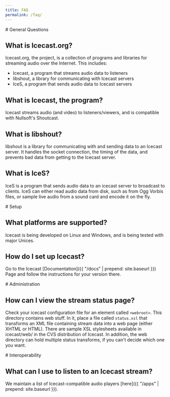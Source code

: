 ```yaml
---
title: FAQ
permalink: /faq/
---
```

<article markdown="1">
# General Questions

## What is Icecast.org?
Icecast.org, the project, is a collection of programs and libraries for streaming audio over the Internet.
This includes:

- Icecast, a program that streams audio data to listeners
- libshout, a library for communicating with Icecast servers
- IceS, a program that sends audio data to Icecast servers

## What is Icecast, the program?
Icecast streams audio (and video) to listeners/viewers, and is compatible with Nullsoft's Shoutcast.

## What is libshout?
libshout is a library for communicating with and sending data to an Icecast server.
It handles the socket connection, the timing of the data, and prevents bad data
from getting to the Icecast server.

## What is IceS?
IceS is a program that sends audio data to an icecast server to broadcast to clients.
IceS can either read audio data from disk, such as from Ogg Vorbis files, or sample
live audio from a sound card and encode it on the fly.

</article>

<article markdown="1">
# Setup

## What platforms are supported?
Icecast is being developed on Linux and Windows, and is being tested with major Unices.

## How do I set up Icecast?
Go to the Icecast [Documentation]({{ "/docs" | prepend: site.baseurl }}) Page and follow
the instructions for your version there.

</article>

<article markdown="1">
# Administration

## How can I view the stream status page?
Check your icecast configuration file for an element called `<webroot>`. This directory
contains web stuff. In it, place a file called `status.xsl` that transforms an XML file
containing stream data into a web page (either XHTML or HTML). There are sample XSL
stylesheets available in icecast/web/ in the CVS distribution of Icecast.
In addition, the web directory can hold multiple status transforms, if you
can't decide which one you want.

</article>

<article markdown="1">
# Interoperability

## What can I use to listen to an Icecast stream?
We maintain a list of Icecast-compatible audio players [here]({{ "/apps" | prepend: site.baseurl }}).

</article>


